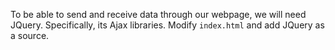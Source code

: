 <!--title={Adding JQuery to Our HTML File}-->

To be able to send and receive data through our webpage, we will need JQuery. Specifically, its Ajax libraries. Modify `index.html` and add JQuery as a source.